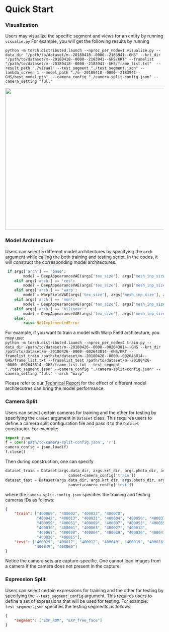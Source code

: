 # Quick Start
### Visualization
Users may visualize the specific segment and views for an entity by running ```visualie.py```
For example, you will get the following results by running
```
python -m torch.distributed.launch --nproc_per_node=1 visualize.py --data_dir "/path/to/dataset/m--20180418--0000--2183941--GHS" --krt_dir "/path/to/dataset/m--20180418--0000--2183941--GHS/KRT" --framelist "/path/to/dataset/m--20180418--0000--2183941--GHS/frame_list.txt"  --result_path "./visual" --test_segment "./test_segment.json" --lambda_screen 1 --model_path "./m--20180418--0000--2183941--GHS/best_model.pth"  --camera_config "./camera-split-config.json" --camera_setting "full" 
```
<p align="center">
<img src="https://github.com/facebookresearch/multiface/blob/main/images/EXP-ROM07-Facial-Expressions-400.gif?raw=true" width="700" height="450" />
</p>

### Model Architecture
Users can select 5 different model architectures by specifying the `arch` argument while calling the both training and testing script. In the codes, it will construct the corresponding model architectures.

```python
 if args['arch'] == 'base':
        model = DeepAppearanceVAE(args['tex_size'], args['mesh_inp_size'], n_latent=args['nlatent']).to(device)
    elif args['arch'] == 'res':
        model = DeepAppearanceVAE(args['tex_size'], args['mesh_inp_size'], n_latent=args['nlatent'], res=True).to(device)
    elif args['arch'] == 'warp':
        model = WarpFieldVAE(args['tex_size'], args['mesh_inp_size'], z_dim=args['nlatent']).to(device)
    elif args['arch'] == 'non':
        model = DeepAppearanceVAE(args['tex_size'], args['mesh_inp_size'], n_latent=args['nlatent'], res=False, non=True).to(device)
    elif args['arch'] == 'bilinear':
        model = DeepAppearanceVAE(args['tex_size'], args['mesh_inp_size'], n_latent=args['nlatent'], res=False, non=False, bilinear=True).to(device)
    else:
        raise NotImplementedError
```

For example, if you want to train a model with Warp Field architecture, you may use:<br/>
`python -m torch.distributed.launch --nproc_per_node=4 train.py --data_dir /path/to/dataset/m--20180426--0000--002643814--GHS --krt_dir /path/to/dataset/m--20180426--0000--002643814--GHS/KRT --framelist_train /path/to/dataset/m--20180426--0000--002643814--GHS/frame_list.txt --framelist_test /path/to/dataset/m--20180426--0000--002643814--GHS/frame_list.txt --test_segment "./test_segment.json" --camera_config "./camera-split-config.json" --camera_setting "full" --arch "warp"`

Please refer to our [Technical Report]() for the effect of different model architecutres can bring the model performance. 

### Camera Split
Users can select certain cameras for training and the other for testing by specifying the `camset` argument in `Dataset` class. This requires users to define a camera split configuration file and pass it to the `Dataset` constructor. For example:
```python
import json
f = open('path/to/camera-split-config.json', 'r')
camera_config = json.load(f)
f.close()
```
Then during construction, one can specify
```python
dataset_train = Dataset(args.data_dir, args.krt_dir, args.photo_dir, args.framelist_train, args.tex_size,
                            camset=camera_config['train'])
dataset_test = Dataset(args.data_dir, args.krt_dir, args.photo_dir, args.framelist_test, args.tex_size,
                            camset=camera_config['test'])
```
where the `camera-split-config.json` specifies the training and testing cameras IDs as follows:
```json
{
    "train": ["400069", "400002", "400023", "400070",
              "400042", "400013", "400031", "400004", "400050", "400037",
              "400059", "400051", "400009", "400007", "400053", "400055", "400010",
              "400030", "400061", "400063", "400027", "400018",
              "400067", "400008", "400064", "400039", "400026", "400041",
              "400028", "400015"],
    "test": ["400029", "400017", "400012", "400048", "400019", "400016", "400026",
             "400049", "400060"]
}
```
Notice the camera sets are capture-specific. One cannot load images from a camera if the camera does not present in the capture.

### Expression Split
Users can select certain expressions for training and the other for testing by specifying the `--test_segment_config` argument. This requires users to define a set of expressions that will be used for testing. For example:
`test_segment.json` specifies the testing segments as follows:
```json
{
	"segment": ["EXP_ROM", "EXP_free_face"]
}

```
